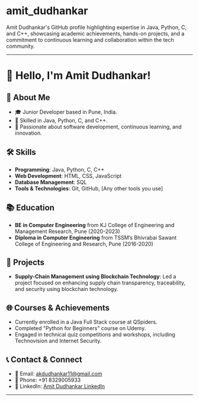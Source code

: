 # amit_dudhankar
Amit Dudhankar's GitHub profile highlighting expertise in Java, Python, C, and C++, showcasing academic achievements, hands-on projects, and a commitment to continuous learning and collaboration within the tech community.

---

# 👋 Hello, I'm Amit Dudhankar!

## 🌟 About Me
- 🎓 Junior Developer based in Pune, India.
- 💼 Skilled in Java, Python, C, and C++.
- 🌱 Passionate about software development, continuous learning, and innovation.

## 🛠️ Skills
- **Programming**: Java, Python, C, C++
- **Web Development**: HTML, CSS, JavaScript
- **Database Management**: SQL
- **Tools & Technologies**: Git, GitHub, [Any other tools you use]

## 📚 Education
- **BE in Computer Engineering** from KJ College of Engineering and Management Research, Pune (2020-2023)
- **Diploma in Computer Engineering** from TSSM’s Bhivrabai Sawant College of Engineering and Research, Pune (2016-2020)

## 🚀 Projects
- **Supply-Chain Management using Blockchain Technology**: Led a project focused on enhancing supply chain transparency, traceability, and security using blockchain technology.

## 🌐 Courses & Achievements
- Currently enrolled in a Java Full Stack course at QSpiders.
- Completed "Python for Beginners" course on Udemy.
- Engaged in technical quiz competitions and workshops, including Technovision and Internet Security.

## 📞 Contact & Connect
- 📧 Email: akdudhankar11@gmail.com
- 📱 Phone: +91 8329005933
- 💼 LinkedIn: [Amit Dudhankar LinkedIn](https://linkedin.com/in/amit-dudhankar)

---
